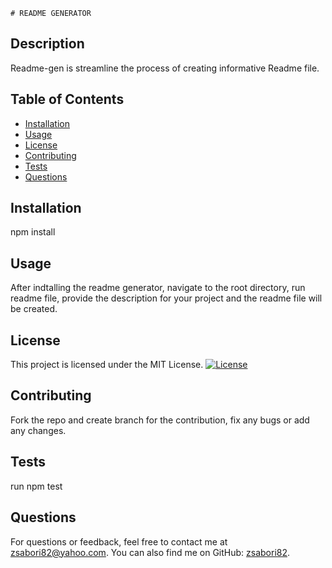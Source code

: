 
    # README GENERATOR

  ## Description
  Readme-gen is streamline the process of creating informative Readme file.

  ## Table of Contents
  - [Installation](#installation)
  - [Usage](#usage)
  - [License](#license)
  - [Contributing](#contributing)
  - [Tests](#tests)
  - [Questions](#questions)

  ## Installation
  npm install

  ## Usage
  After indtalling the readme generator, navigate to the root directory, run readme file, provide the description for your project and the readme file will be created.

  ## License
  This project is licensed under the MIT License. [![License](https://img.shields.io/badge/License-MIT-blue.svg)](LICENSE)

  ## Contributing
  Fork the repo and create branch for the contribution, fix any bugs or add any changes.

  ## Tests
  run npm test

  ## Questions
  For questions or feedback, feel free to contact me at zsabori82@yahoo.com. You can also find me on GitHub: [zsabori82](https://github.com/zsabori82).
  